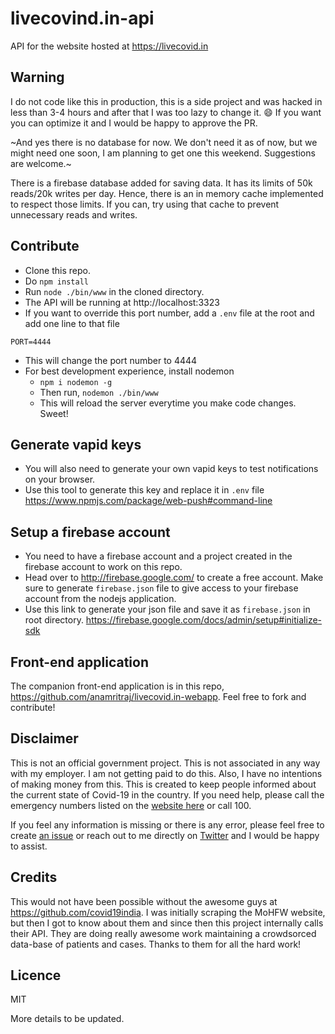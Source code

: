 # livecovind.in-api
API for the website hosted at https://livecovid.in

## Warning
I do not code like this in production, this is a side project and was hacked in less than 3-4 hours and after that I was too lazy to change it. :smile: If you want you can optimize it and I would be happy to approve the PR. 

~And yes there is no database for now. We don't need it as of now, but we might need one soon, I am planning to get one this weekend. Suggestions are welcome.~

There is a firebase database added for saving data. It has its limits of 50k reads/20k writes per day. Hence, there is an in memory cache implemented to respect those limits. If you can, try using that cache to prevent unnecessary reads and writes. 

## Contribute
- Clone this repo.
- Do `npm install`
- Run `node ./bin/www` in the cloned directory.
- The API will be running at http://localhost:3323
- If you want to override this port number, add a `.env` file at the root and add one line to that file
```
PORT=4444
```
- This will change the port number to 4444
- For best development experience, install nodemon
  - `npm i nodemon -g`
  - Then run, `nodemon ./bin/www`
  - This will reload the server everytime you make code changes. Sweet!
  
## Generate vapid keys
- You will also need to generate your own vapid keys to test notifications on your browser. 
- Use this tool to generate this key and replace it in `.env` file https://www.npmjs.com/package/web-push#command-line

## Setup a firebase account
- You need to have a firebase account and a project created in the firebase account to work on this repo.
- Head over to http://firebase.google.com/ to create a free account. Make sure to generate `firebase.json` file to give access to your firebase account from the nodejs application.
- Use this link to generate your json file and save it as `firebase.json` in root directory. https://firebase.google.com/docs/admin/setup#initialize-sdk

## Front-end application
The companion front-end application is in this repo, https://github.com/anamritraj/livecovid.in-webapp. Feel free to fork and contribute! 

## Disclaimer
This is not an official government project. This is not associated in any way with my employer. I am not getting paid to do this. Also, I have no intentions of making money from this. This is created to keep people informed about the current state of Covid-19 in the country. If you need help, please call the emergency numbers listed on the [website here](https://www.mohfw.gov.in/) or call 100.

If you feel any information is missing or there is any error, please feel free to create [an issue](https://github.com/anamritraj/livecovid.in-webapp/issues/new) or reach out to me directly on [Twitter](https://twitter.com/anamritraj) and I would be happy to assist.

## Credits

This would not have been possible without the awesome guys at https://github.com/covid19india. I was initially scraping the MoHFW website, but then I got to know about them and since then this project internally calls their API. They are doing really awesome work maintaining a crowdsorced data-base of patients and cases. Thanks to them for all the hard work!

## Licence 
MIT

More details to be updated.
